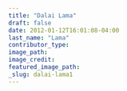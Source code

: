 ```yaml
---
title: "Dalai Lama"
draft: false
date: 2012-01-12T16:01:08-04:00
last_name: "Lama"
contributor_type:
image_path:
image_credit:
featured_image_path:
_slug: dalai-lama1
---
```

